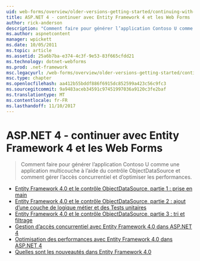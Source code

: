 ```yaml
---
uid: web-forms/overview/older-versions-getting-started/continuing-with-ef/index
title: ASP.NET 4 - continuer avec Entity Framework 4 et les Web Forms | Documents Microsoft
author: rick-anderson
description: "Comment faire pour générer l’application Contoso U comme une application multicouche à l’aide du contrôle ObjectDataSource et comment gérer l’accès concurrentiel et d’optimiser les performances."
ms.author: aspnetcontent
manager: wpickett
ms.date: 10/05/2011
ms.topic: article
ms.assetid: 25a6b7ba-e374-4c3f-9e53-83f665cfdd21
ms.technology: dotnet-webforms
ms.prod: .net-framework
msc.legacyurl: /web-forms/overview/older-versions-getting-started/continuing-with-ef
msc.type: chapter
ms.openlocfilehash: aa412b55bddf886f6915dc852599a423c56c9fc3
ms.sourcegitcommit: 9a9483aceb34591c97451997036a9120c3fe2baf
ms.translationtype: MT
ms.contentlocale: fr-FR
ms.lasthandoff: 11/10/2017
---
```

<a name="aspnet-4---continuing-with-entity-framework-4-and-web-forms"></a>ASP.NET 4 - continuer avec Entity Framework 4 et les Web Forms
====================
> Comment faire pour générer l’application Contoso U comme une application multicouche à l’aide du contrôle ObjectDataSource et comment gérer l’accès concurrentiel et d’optimiser les performances.


- [Entity Framework 4.0 et le contrôle ObjectDataSource, partie 1 : prise en main](using-the-entity-framework-and-the-objectdatasource-control-part-1-getting-started.md)
- [Entity Framework 4.0 et le contrôle ObjectDataSource, partie 2 : ajout d’une couche de logique métier et des Tests unitaires](using-the-entity-framework-and-the-objectdatasource-control-part-2-adding-a-business-logic-layer-and-unit-tests.md)
- [Entity Framework 4.0 et le contrôle ObjectDataSource, partie 3 : tri et filtrage](using-the-entity-framework-and-the-objectdatasource-control-part-3-sorting-and-filtering.md)
- [Gestion d’accès concurrentiel avec Entity Framework 4.0 dans ASP.NET 4](handling-concurrency-with-the-entity-framework-in-an-asp-net-web-application.md)
- [Optimisation des performances avec Entity Framework 4.0 dans ASP.NET 4](maximizing-performance-with-the-entity-framework-in-an-asp-net-web-application.md)
- [Quelles sont les nouveautés dans Entity Framework 4.0](what-s-new-in-the-entity-framework-4.md)
